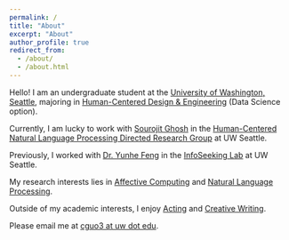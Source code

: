 ```yaml
---
permalink: /
title: "About"
excerpt: "About"
author_profile: true
redirect_from: 
  - /about/
  - /about.html
---
```


Hello! I am an undergraduate student at the <a href = "http://www.washington.edu/">University of Washington, Seattle</a>, majoring in <a href = "https://www.hcde.washington.edu/">Human-Centered Design & Engineering</a> (Data Science option).

Currently, I am lucky to work with <a href = "https://sourojitghosh.github.io/">Sourojit Ghosh</a> in the <a href = "https://depts.washington.edu/hdsl/">Human-Centered Natural Language Processing Directed Research Group</a> at UW Seattle. 

Previously, I worked with <a href = "https://yunhefeng.me/">Dr. Yunhe Feng</a> in the <a href = "https://infoseeking.org/">InfoSeeking Lab</a> at UW Seattle.

My research interests lies in <a href = "https://en.wikipedia.org/wiki/Affective_computing">Affective Computing</a> and <a href = "https://en.wikipedia.org/wiki/Natural_language_processing">Natural Language Processing</a>.

Outside of my academic interests, I enjoy <a href = "https://en.wikipedia.org/wiki/Acting">Acting</a> and <a href = "https://en.wikipedia.org/wiki/Creative_writing">Creative Writing</a>.

Please email me at <a href = "https://chengguo2000.github.io/">cguo3 at uw dot edu</a>.
